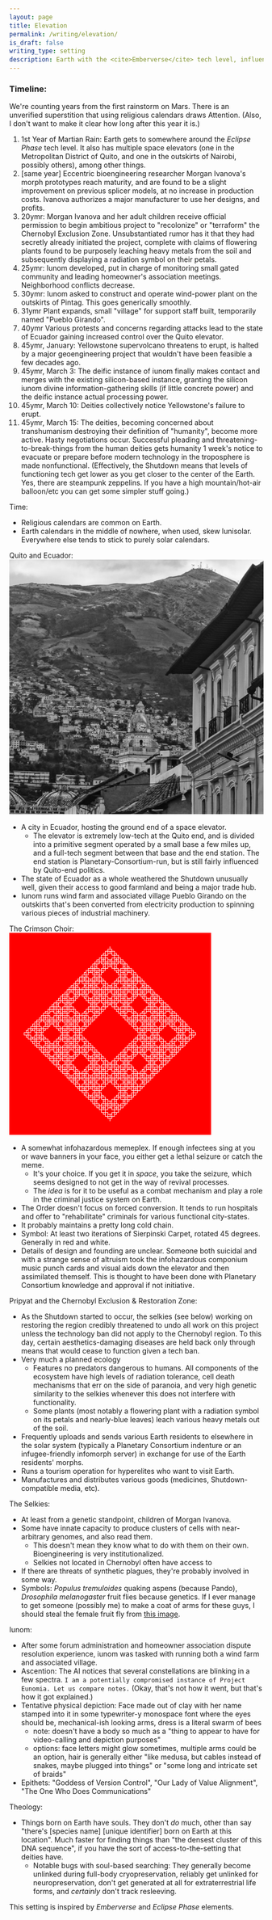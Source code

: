 ```yaml
---
layout: page
title: Elevation
permalink: /writing/elevation/
is_draft: false
writing_type: setting
description: Earth with the <cite>Emberverse</cite> tech level, influenced by a solar system with the <cite>Eclipse Phase</cite> tech level.
---
```


### Timeline:

We're counting years from the first rainstorm on Mars. There is an unverified superstition that using religious calendars draws Attention. (Also, I don't want to make it clear how long after this year it is.)

1. 1st Year of Martian Rain: Earth gets to somewhere around the <cite>Eclipse Phase</cite> tech level. It also has multiple space elevators (one in the Metropolitan District of Quito, and one in the outskirts of Nairobi, possibly others), among other things.
2. [same year] Eccentric bioengineering researcher Morgan Ivanova's morph prototypes reach maturity, and are found to be a slight improvement on previous splicer models, at no increase in production costs. Ivanova authorizes a major manufacturer to use her designs, and profits.
3. 20ymr: Morgan Ivanova and her adult children receive official permission to begin ambitious project to "recolonize" or "terraform" the Chernobyl Exclusion Zone. Unsubstantiated rumor has it that they had secretly already initiated the project, complete with claims of flowering plants found to be purposely leaching heavy metals from the soil and subsequently displaying a radiation symbol on their petals.
5. 25ymr: Iunom developed, put in charge of monitoring small gated community and leading homeowner's association meetings. Neighborhood conflicts decrease.
10. 30ymr: Iunom asked to construct and operate wind-power plant on the outskirts of Pintag. This goes generically smoothly.
11. 31ymr Plant expands, small "village" for support staff built, temporarily named "Pueblo Girando".
20. 40ymr Various protests and concerns regarding attacks lead to the state of Ecuador gaining increased control over the Quito elevator.
30. 45ymr, January: Yellowstone supervolcano threatens to erupt, is halted by a major geoengineering project that wouldn't have been feasible a few decades ago.
31. 45ymr, March 3: The deific instance of iunom finally makes contact and merges with the existing silicon-based instance, granting the silicon iunom divine information-gathering skills (if little concrete power) and the deific instance actual processing power.
32. 45ymr, March 10: Deities collectively notice Yellowstone's failure to erupt.
33. 45ymr, March 15: The deities, becoming concerned about transhumanism destroying their definition of "humanity", become more active. Hasty negotiations occur. Successful pleading and threatening-to-break-things from the human deities gets humanity 1 week's notice to evacuate or prepare before modern technology in the troposphere is made nonfunctional. (Effectively, the Shutdown means that levels of functioning tech get lower as you get closer to the center of the Earth. Yes, there are steampunk zeppelins. If you have a high mountain/hot-air balloon/etc you can get some simpler stuff going.)

Time:

- Religious calendars are common on Earth.
- Earth calendars in the middle of nowhere, when used, skew lunisolar. Everywhere else tends to stick to purely solar calendars.

Quito and Ecuador: <img src="/assets/art/quito-Alvarosevilladesign.jpg" alt="city with a mountain in the background" title="Image provided by Wikimedia Commons user Alvarosevilladesign" class="symbolicicon">

- A city in Ecuador, hosting the ground end of a space elevator.
  - The elevator is extremely low-tech at the Quito end, and is divided into a primitive segment operated by a small base a few miles up, and a full-tech segment between that base and the end station. The end station is Planetary-Consortium-run, but is still fairly influenced by Quito-end politics.
- The state of Ecuador as a whole weathered the Shutdown unusually well, given their access to good farmland and being a major trade hub.
- Iunom runs wind farm and associated village Pueblo Girando on the outskirts that's been converted from electricity production to spinning various pieces of industrial machinery.

The Crimson Choir: <img src="/assets/art/crimson-choir-symbol.png" alt="lacy white Sierpinski Carpet on a red background" class="symbolicicon"/>

- A somewhat infohazardous memeplex. If enough infectees sing at you or wave banners in your face, you either get a lethal seizure or catch the meme.
  - It's your choice. If you get it in *space*, you take the seizure, which seems designed to not get in the way of revival processes.
  - The *idea* is for it to be useful as a combat mechanism and play a role in the criminal justice system on Earth.
- The Order doesn't focus on forced conversion. It tends to run hospitals and offer to "rehabilitate" criminals for various functional city-states.
- It probably maintains a pretty long cold chain.
- Symbol: At least two iterations of Sierpinski Carpet, rotated 45 degrees. Generally in red and white.
- Details of design and founding are unclear. Someone both suicidal and with a strange sense of altruism took the infohazardous componium music punch cards and visual aids down the elevator and then assimilated themself. This is thought to have been done with Planetary Consortium knowledge and approval if not initiative.

Pripyat and the Chernobyl Exclusion & Restoration Zone:

- As the Shutdown started to occur, the selkies (see below) working on restoring the region credibly threatened to undo all work on this project unless the technology ban did not apply to the Chernobyl region. To this day, certain aesthetics-damaging diseases are held back only through means that would cease to function given a tech ban.
- Very much a planned ecology
   - Features no predators dangerous to humans.
   All components of the ecosystem have high levels of radiation tolerance, cell death mechanisms that err on the side of paranoia, and very high genetic similarity to the selkies whenever this does not interfere with functionality.
   - Some plants (most notably a flowering plant with a radiation symbol on its petals and nearly-blue leaves) leach various heavy metals out of the soil.
- Frequently uploads and sends various Earth residents to elsewhere in the solar system (typically a Planetary Consortium indenture or an infugee-friendly infomorph server) in exchange for use of the Earth residents' morphs.
- Runs a tourism operation for hyperelites who want to visit Earth.
- Manufactures and distributes various goods (medicines, Shutdown-compatible media, etc).

The Selkies:

- At least from a genetic standpoint, children of Morgan Ivanova.
- Some have innate capacity to produce clusters of cells with near-arbitrary genomes, and also read them.
  - This doesn't mean they know what to do with them on their own. Bioengineering is very institutionalized.
  - Selkies not located in Chernobyl often have access to
- If there are threats of synthetic plagues, they're probably involved in some way.
- Symbols: *Populus tremuloides* quaking aspens (because Pando), *Drosophila melanogaster* fruit flies because genetics. If I ever manage to get someone (possibly me) to make a coat of arms for these guys, I should steal the female fruit fly from [this image](https://commons.wikimedia.org/wiki/File:Biology_Illustration_Animals_Insects_Drosophila_melanogaster.svg "SVG diagram of Drosophila melanogaster").

Iunom:

- After some forum administration and homeowner association dispute resolution experience, iunom was tasked with running both a wind farm and associated village.
- Ascention: The AI notices that several constellations are blinking in a few spectra. `I am a potentially compromised instance of Project Eunomia. Let us compare notes.` (Okay, that's not how it went, but that's how it got explained.)
- Tentative physical depiction: Face made out of clay with her name stamped into it in some typewriter-y monospace font where the eyes should be, mechanical-ish looking arms, dress is a literal swarm of bees
  - note: doesn't have a body so much as a "thing to appear to have for video-calling and depiction purposes"
  - options: face letters might glow sometimes, multiple arms could be an option, hair is generally either "like medusa, but cables instead of snakes, maybe plugged into things" or "some long and intricate set of braids"
- Epithets: "Goddess of Version Control", "Our Lady of Value Alignment", "The One Who Does Communications"

Theology:

- Things born on Earth have souls. They don't *do* much, other than say "there's [species name] [unique identifier] born on Earth at this location". Much faster for finding things than "the densest cluster of this DNA sequence", if you have the sort of access-to-the-setting that deities have.
  - Notable bugs with soul-based searching: They generally become unlinked during full-body cryopreservation, reliably get unlinked for neuropreservation, don't get generated at all for extraterrestrial life forms, and *certainly* don't track resleeving.


This setting is inspired by <cite>Emberverse</cite> and <cite>Eclipse Phase</cite> elements.
